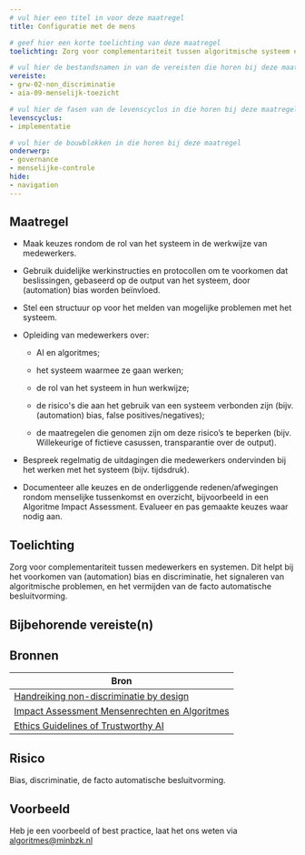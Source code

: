 ```yaml
---
# vul hier een titel in voor deze maatregel
title: Configuratie met de mens

# geef hier een korte toelichting van deze maatregel
toelichting: Zorg voor complementariteit tussen algoritmische systeem en de mensen die ermee moeten werken. 

# vul hier de bestandsnamen in van de vereisten die horen bij deze maatregel
vereiste:
- grw-02-non_discriminatie
- aia-09-menselijk-toezicht

# vul hier de fasen van de levenscyclus in die horen bij deze maatregel
levenscyclus: 
- implementatie

# vul hier de bouwblokken in die horen bij deze maatregel
onderwerp: 
- governance
- menselijke-controle
hide:
- navigation
---
```


<!-- Let op! onderstaande regel met 'tags' niet weghalen! Deze maakt automatisch de knopjes op basis van de metadata  -->
<!-- tags -->

## Maatregel
<!-- Vul hier een omschrijving in van wat deze maatregel inhoudt. -->

-	Maak keuzes rondom de rol van het systeem in de werkwijze van medewerkers.
-	Gebruik duidelijke werkinstructies en protocollen om te voorkomen dat beslissingen, gebaseerd op de output van het systeem, door (automation) bias worden beïnvloed.
-	Stel een structuur op voor het melden van mogelijke problemen met het systeem.
-	Opleiding van medewerkers over:
	-	AI en algoritmes;

	-	het systeem waarmee ze gaan werken;

	-	de rol van het systeem in hun werkwijze;

	-	de risico's die aan het gebruik van een systeem verbonden zijn (bijv. (automation) bias, false positives/negatives);

	-	de maatregelen die genomen zijn om deze risico’s te beperken (bijv. Willekeurige of fictieve casussen, transparantie over de output).

-	Bespreek regelmatig de uitdagingen die medewerkers ondervinden bij het werken met het systeem (bijv. tijdsdruk).
-	Documenteer alle keuzes en de onderliggende redenen/afwegingen rondom  menselijke tussenkomst en overzicht, bijvoorbeeld in een Algoritme Impact Assessment. Evalueer en pas gemaakte keuzes waar nodig aan.


## Toelichting 
<!-- Geef hier een toelichting van deze maatregel -->
Zorg voor complementariteit tussen medewerkers en systemen. Dit helpt bij het voorkomen van (automation) bias en discriminatie, het signaleren van algoritmische problemen, en het vermijden van de facto automatische besluitvorming.

## Bijbehorende vereiste(n)
<!-- Hier volgt een lijst met vereisten op basis van de in de metadata ingevulde vereiste -->

<!-- Let op! onderstaande regel met 'list_vereisten_on_maatregelen_page' niet weghalen! Deze maakt automatisch een lijst van bijbehorende verseisten op basis van de metadata  -->
<!-- list_vereisten_on_maatregelen_page -->

## Bronnen 
<!-- Vul hier de relevante bronnen in voor deze maatregel -->

| Bron                        |
|-----------------------------|
| [Handreiking non-discriminatie by design](https://open.overheid.nl/documenten/ronl-3f9fa69c-acf4-444d-96e1-5c48df00eb3c/pdf) | 
| [Impact Assessment Mensenrechten en Algoritmes](https://www.rijksoverheid.nl/documenten/rapporten/2021/02/25/impact-assessment-mensenrechten-en-algoritmes) | 
| [Ethics Guidelines of Trustworthy AI](https://op.europa.eu/en/publication-detail/-/publication/d3988569-0434-11ea-8c1f-01aa75ed71a1)|


## Risico 
<!-- vul hier het specifieke risico in dat kan worden gemitigeerd met behulp van deze maatregel -->

Bias, discriminatie, de facto automatische besluitvorming.

## Voorbeeld
<!-- Voeg hier een voorbeeld toe, door er bijvoorbeeld naar te verwijzen -->

Heb je een voorbeeld of best practice, laat het ons weten via [algoritmes@minbzk.nl](mailto:algoritmes@minbzk.nl)

